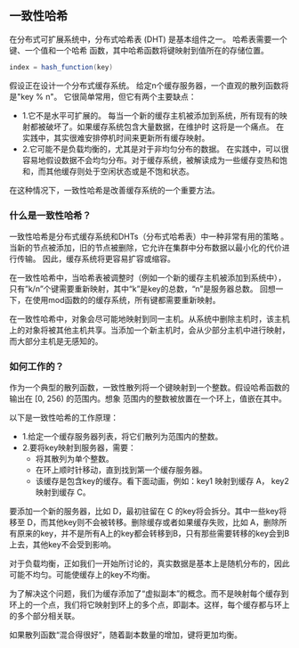 ## 一致性哈希

在分布式可扩展系统中，分布式哈希表 (DHT) 是基本组件之一。 哈希表需要一个键、一个值和一个哈希
函数，其中哈希函数将键映射到值所在的存储位置。

```java
index = hash_function(key)
```

假设正在设计一个分布式缓存系统。 给定n个缓存服务器，一个直观的散列函数将是"key % n"。 它很简单常用，但它有两个主要缺点：

- 1.它不是水平可扩展的。 每当一个新的缓存主机被添加到系统，所有现有的映射都被破坏了。如果缓存系统包含大量数据，在维护时 这将是一个痛点。 在实践中，其实很难安排停机时间来更新所有缓存映射。
- 2.它可能不是负载均衡的，尤其是对于非均匀分布的数据。 在实践中，可以很容易地假设数据不会均匀分布。对于缓存系统，被解读成为一些缓存变热和饱和，而其他缓存则处于空闲状态或是不饱和状态。

在这种情况下，一致性哈希是改善缓存系统的一个重要方法。

### 什么是一致性哈希？

一致性哈希是分布式缓存系统和DHTs（分布式哈希表）中一种非常有用的策略 。 当新的节点被添加，旧的节点被删除，它允许在集群中分布数据以最小化的代价进行传输。 因此，缓存系统将更容易扩容或缩容。

在一致性哈希中，当哈希表被调整时（例如一个新的缓存主机被添加到系统中），只有”k/n”个键需要重新映射，其中“k”是key的总数，“n”是服务器总数。 回想一下，在使用mod函数的的缓存系统，所有键都需要重新映射。

在一致性哈希中，对象会尽可能地映射到同一主机。从系统中删除主机时，该主机上的对象将被其他主机共享。当添加一个新主机时，会从少部分主机中进行映射，而大部分主机是无感知的。

### 如何工作的？

作为一个典型的散列函数，一致性散列将一个键映射到一个整数。假设哈希函数的输出在 [0, 256) 的范围内。想象
范围内的整数被放置在一个环上，值嵌在其中。

以下是一致性哈希的工作原理：

- 1.给定一个缓存服务器列表，将它们散列为范围内的整数。
- 2.要将key映射到服务器，需要：
  - 将其散列为单个整数。
  - 在环上顺时针移动，直到找到第一个缓存服务器。
  - 该缓存是包含key的缓存。看下面动画，例如：key1 映射到缓存 A， key2 映射到缓存 C。

要添加一个新的服务器，比如 D，最初驻留在 C 的key将会拆分。其中一些key将移至 D，而其他key则不会被转移。删除缓存或者如果缓存失败，比如 A，删除所有原来的key，并不是所有A上的key都会转移到B，只有那些需要转移的key会到B上去，其他key不会受到影响。

对于负载均衡，正如我们一开始所讨论的，真实数据是基本上是随机分布的，因此可能不均匀。可能使缓存上的key不均衡。

为了解决这个问题，我们为缓存添加了“虚拟副本”的概念。而不是映射每个缓存到环上的一个点，我们将它映射到环上的多个点，即副本。这样，每个缓存都与环上的多个部分相关联。

如果散列函数“混合得很好”，随着副本数量的增加，键将更加均衡。